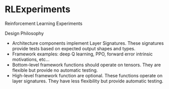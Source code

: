 # RLExperiments
Reinforcement Learning Experiments

Design Philosophy
- Architecture components implement Layer Signatures. These signatures provide tests based on expected output shapes and types.
- Framework examples: deep Q learning, PPO, forward error intrinsic motivations, etc...
- Bottom-level framework functions should operate on tensors. They are flexible but provide no automatic testing.
- High-level framework function are optional. These functions operate on layer signatures. They have less flexibility but provide automatic testing.
